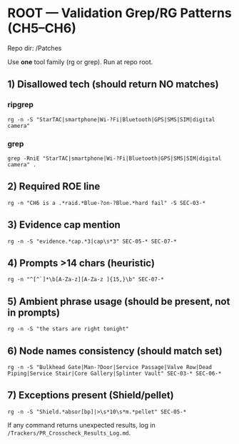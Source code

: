 # ROOT — Validation Grep/RG Patterns (CH5–CH6)
Repo dir: /Patches

Use **one** tool family (rg or grep). Run at repo root.

## 1) Disallowed tech (should return NO matches)
### ripgrep
```
rg -n -S "StarTAC|smartphone|Wi-?Fi|Bluetooth|GPS|SMS|SIM|digital camera"
```
### grep
```
grep -RniE "StarTAC|smartphone|Wi-?Fi|Bluetooth|GPS|SMS|SIM|digital camera" .
```

## 2) Required ROE line
```
rg -n "CH6 is a .*raid.*Blue-?on-?Blue.*hard fail" -S SEC-03-*
```

## 3) Evidence cap mention
```
rg -n -S "evidence.*cap.*3|cap\s*3" SEC-05-* SEC-07-*
```

## 4) Prompts >14 chars (heuristic)
```
rg -n "^[^`]*\b[A-Za-z][A-Za-z ]{15,}\b" SEC-07-*
```

## 5) Ambient phrase usage (should be present, not in prompts)
```
rg -n -S "the stars are right tonight"
```

## 6) Node names consistency (should match set)
```
rg -n -S "Bulkhead Gate|Man-?Door|Service Passage|Valve Row|Dead Piping|Service Stair|Core Gallery|Splinter Vault" SEC-03-* SEC-06-*
```

## 7) Exceptions present (Shield/pellet)
```
rg -n -S "Shield.*absor[bp]|>\s*10\s*m.*pellet" SEC-05-*
```

If any command returns unexpected results, log in `/Trackers/PR_Crosscheck_Results_Log.md`.
